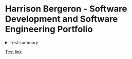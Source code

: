 # Harrison Bergeron - Software Development and Software Engineering Portfolio

<details>
  <summary>Test summary</summary>



  # Test header
</details>

[Test link](#test-header)

